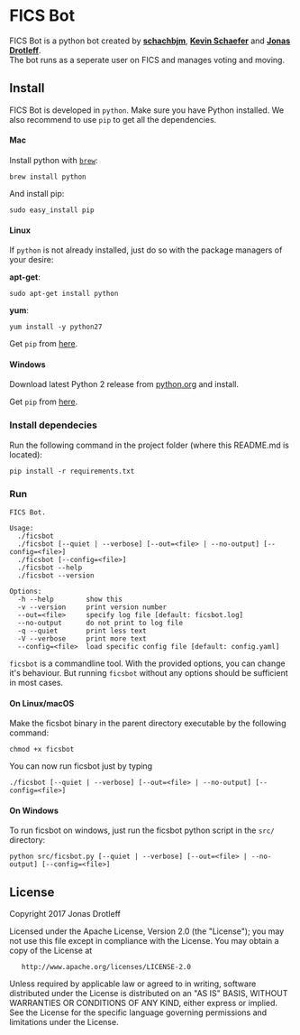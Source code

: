 # FICS Bot
FICS Bot is a python bot created by [**schachbjm**](https://github.com/schachbjm), 
[**Kevin Schaefer**](http://kevinschaefer.de) and [**Jonas Drotleff**](https://github.com/jonas-drotleff).  
The bot runs as a seperate user on FICS and manages voting and moving.

## Install
FICS Bot is developed in `python`. Make sure you have Python installed. We also recommend to use `pip` 
to get all the dependencies.
#### Mac
Install python with [`brew`](http://brew.sh/):
```commandline
brew install python
```
And install pip:
````commandline
sudo easy_install pip
````

#### Linux

If `python` is not already installed, just do so with the package managers of your desire:

**apt-get**:
```commandline
sudo apt-get install python
```
**yum**:
```commandline
yum install -y python27
```

Get `pip` from [here](https://pip.pypa.io/en/stable/installing/).

#### Windows
Download latest Python 2 release from [python.org](https://www.python.org/downloads/windows/) and install.

Get `pip` from [here](https://pip.pypa.io/en/stable/installing/).

### Install dependecies

Run the following command in the project folder (where this README.md is located):
```commandline
pip install -r requirements.txt
```

### Run
```text
FICS Bot.

Usage:
  ./ficsbot
  ./ficsbot [--quiet | --verbose] [--out=<file> | --no-output] [--config=<file>]
  ./ficsbot [--config=<file>]
  ./ficsbot --help
  ./ficsbot --version

Options:
  -h --help        show this
  -v --version     print version number
  --out=<file>     specify log file [default: ficsbot.log]
  --no-output      do not print to log file
  -q --quiet       print less text
  -V --verbose     print more text
  --config=<file>  load specific config file [default: config.yaml]
```

`ficsbot` is a commandline tool. With the provided options, you can change it's behaviour.
But running `ficsbot` without any options should be sufficient in most cases.

#### On Linux/macOS
Make the ficsbot binary in the parent directory executable by the following command:
```commandline
chmod +x ficsbot
```
You can now run ficsbot just by typing
```commandline
./ficsbot [--quiet | --verbose] [--out=<file> | --no-output] [--config=<file>]
```
#### On Windows
To run ficsbot on windows, just run the ficsbot python script in the `src/` directory:
```commandline
python src/ficsbot.py [--quiet | --verbose] [--out=<file> | --no-output] [--config=<file>]
```

## License

Copyright 2017 Jonas Drotleff

   Licensed under the Apache License, Version 2.0 (the "License");
   you may not use this file except in compliance with the License.
   You may obtain a copy of the License at

       http://www.apache.org/licenses/LICENSE-2.0

   Unless required by applicable law or agreed to in writing, software
   distributed under the License is distributed on an "AS IS" BASIS,
   WITHOUT WARRANTIES OR CONDITIONS OF ANY KIND, either express or implied.
   See the License for the specific language governing permissions and
   limitations under the License.
